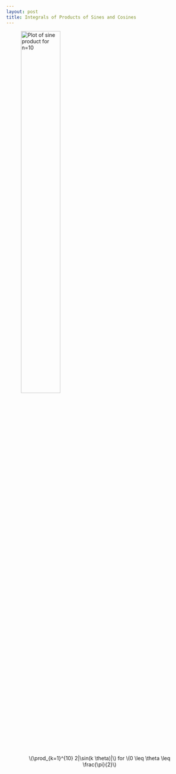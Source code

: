 ```yaml
---
layout: post
title: Integrals of Products of Sines and Cosines
---
```


<figure>
    <img src="/Python/sineproduct/sine10plot.png" alt="Plot of sine product for n=10" style="width:50%">
    <figcaption align="center">
        \(\prod_{k=1}^{10} 2|\sin(k \theta)|\) for \(0 \leq \theta \leq \frac{\pi}{2}\)
    </figcaption>
</figure>

